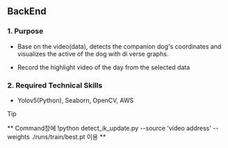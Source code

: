 ## BackEnd

### 1. Purpose

- Base on the video(data), detects the companion dog's coordinates and visualizes the active of the dog with di
verse graphs. 

- Record the highlight video of the day from the selected data  

### 2. Required Technical Skills 
- Yolov5(Python), Seaborn, OpenCV, AWS


Tip

** Command창에 !python detect_ik_update.py --source 'video address' --weights ./runs/train/best.pt 이용 **


